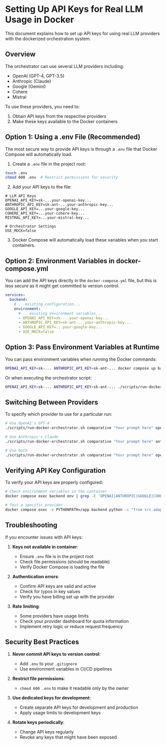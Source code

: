 # Setting Up API Keys for Real LLM Usage in Docker

This document explains how to set up API keys for using real LLM providers with the dockerized orchestration system.

## Overview

The orchestrator can use several LLM providers including:

- OpenAI (GPT-4, GPT-3.5)
- Anthropic (Claude)
- Google (Gemini)
- Cohere
- Mistral

To use these providers, you need to:

1. Obtain API keys from the respective providers
2. Make these keys available to the Docker containers

## Option 1: Using a .env File (Recommended)

The most secure way to provide API keys is through a `.env` file that Docker Compose will automatically load.

1. Create a `.env` file in the project root:

```bash
touch .env
chmod 600 .env  # Restrict permissions for security
```

2. Add your API keys to the file:

```
# LLM API Keys
OPENAI_API_KEY=sk-...your-openai-key...
ANTHROPIC_API_KEY=sk-ant-...your-anthropic-key...
GOOGLE_API_KEY=...your-google-key...
COHERE_API_KEY=...your-cohere-key...
MISTRAL_API_KEY=...your-mistral-key...

# Orchestrator Settings
USE_MOCK=false
```

3. Docker Compose will automatically load these variables when you start containers.

## Option 2: Environment Variables in docker-compose.yml

You can add the API keys directly in the `docker-compose.yml` file, but this is less secure as it might get committed to version control.

```yaml
services:
  backend:
    # ...existing configuration...
    environment:
      # ...existing environment variables...
      - OPENAI_API_KEY=sk-...your-openai-key...
      - ANTHROPIC_API_KEY=sk-ant-...your-anthropic-key...
      - GOOGLE_API_KEY=...your-google-key...
      - USE_MOCK=false
```

## Option 3: Pass Environment Variables at Runtime

You can pass environment variables when running the Docker commands:

```bash
OPENAI_API_KEY=sk-... ANTHROPIC_API_KEY=sk-ant-... docker compose up backend
```

Or when executing the orchestrator script:

```bash
OPENAI_API_KEY=sk-... ANTHROPIC_API_KEY=sk-ant-... ./scripts/run-docker-orchestrator.sh
```

## Switching Between Providers

To specify which provider to use for a particular run:

```bash
# Use OpenAI's GPT-4
./scripts/run-docker-orchestrator.sh comparative "Your prompt here" openai-gpt4o

# Use Anthropic's Claude 
./scripts/run-docker-orchestrator.sh comparative "Your prompt here" anthropic-claude

# Use both
./scripts/run-docker-orchestrator.sh comparative "Your prompt here" openai-gpt4o,anthropic-claude
```

## Verifying API Key Configuration

To verify your API keys are properly configured:

```bash
# Check environment variables in the container
docker compose exec backend env | grep -E 'OPENAI|ANTHROPIC|GOOGLE|COHERE|MISTRAL'

# Test a specific provider
docker compose exec -e PYTHONPATH=/app backend python -c "from src.adapters.adapter_factory import create_adapter; adapter = create_adapter('openai-gpt4o'); print('Adapter created successfully' if adapter else 'Failed to create adapter')"
```

## Troubleshooting

If you encounter issues with API keys:

1. **Keys not available in container**:
   - Ensure `.env` file is in the project root
   - Check file permissions (should be readable)
   - Verify Docker Compose is loading the file

2. **Authentication errors**:
   - Confirm API keys are valid and active
   - Check for typos in key values
   - Verify you have billing set up with the provider

3. **Rate limiting**:
   - Some providers have usage limits
   - Check your provider dashboard for quota information
   - Implement retry logic or reduce request frequency

## Security Best Practices

1. **Never commit API keys to version control**:
   - Add `.env` to your `.gitignore`
   - Use environment variables in CI/CD pipelines

2. **Restrict file permissions**:
   - `chmod 600 .env` to make it readable only by the owner

3. **Use dedicated keys for development**:
   - Create separate API keys for development and production
   - Apply usage limits to development keys

4. **Rotate keys periodically**:
   - Change API keys regularly
   - Revoke any keys that might have been exposed